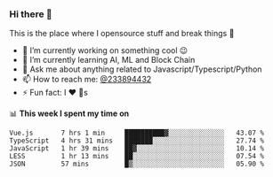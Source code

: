 ### Hi there 👋

<!--
**a233894432/a233894432** is a ✨ _special_ ✨ repository because its `README.md` (this file) appears on your GitHub profile.

Here are some ideas to get you started:

- 🔭 I’m currently working on ...
- 🌱 I’m currently learning ...
- 👯 I’m looking to collaborate on ...
- 🤔 I’m looking for help with ...
- 💬 Ask me about ...
- 📫 How to reach me: ...
- 😄 Pronouns: ...
- ⚡ Fun fact: ...
-->
 
 
This is the place where I opensource stuff and break things :rofl:

- 🔭 I’m currently working on something cool :wink:
- 🌱 I’m currently learning AI, ML and Block Chain
- 💬 Ask me about anything related to Javascript/Typescript/Python
- 📫 How to reach me: [@233894432](https://twitter.com/233894432)
- ⚡ Fun fact: I :heart: :dog:s

📊 **This week I spent my time on**
<!--START_SECTION:waka-->
```text
Vue.js       7 hrs 1 min     ██████████▓░░░░░░░░░░░░░░   43.07 % 
TypeScript   4 hrs 31 mins   ███████░░░░░░░░░░░░░░░░░░   27.74 % 
JavaScript   1 hr 39 mins    ██▓░░░░░░░░░░░░░░░░░░░░░░   10.14 % 
LESS         1 hr 13 mins    ██░░░░░░░░░░░░░░░░░░░░░░░   07.54 % 
JSON         57 mins         █▒░░░░░░░░░░░░░░░░░░░░░░░   05.90 % 
```
<!--END_SECTION:waka-->
